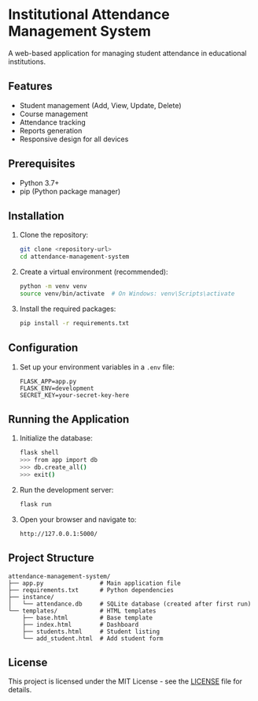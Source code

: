 # Institutional Attendance Management System

A web-based application for managing student attendance in educational institutions.

## Features

- Student management (Add, View, Update, Delete)
- Course management
- Attendance tracking
- Reports generation
- Responsive design for all devices

## Prerequisites

- Python 3.7+
- pip (Python package manager)

## Installation

1. Clone the repository:
   ```bash
   git clone <repository-url>
   cd attendance-management-system
   ```

2. Create a virtual environment (recommended):
   ```bash
   python -m venv venv
   source venv/bin/activate  # On Windows: venv\Scripts\activate
   ```

3. Install the required packages:
   ```bash
   pip install -r requirements.txt
   ```

## Configuration

1. Set up your environment variables in a `.env` file:
   ```
   FLASK_APP=app.py
   FLASK_ENV=development
   SECRET_KEY=your-secret-key-here
   ```

## Running the Application

1. Initialize the database:
   ```bash
   flask shell
   >>> from app import db
   >>> db.create_all()
   >>> exit()
   ```

2. Run the development server:
   ```bash
   flask run
   ```

3. Open your browser and navigate to:
   ```
   http://127.0.0.1:5000/
   ```

## Project Structure

```
attendance-management-system/
├── app.py                # Main application file
├── requirements.txt      # Python dependencies
├── instance/
│   └── attendance.db     # SQLite database (created after first run)
└── templates/            # HTML templates
    ├── base.html         # Base template
    ├── index.html        # Dashboard
    ├── students.html     # Student listing
    └── add_student.html  # Add student form
```

## License

This project is licensed under the MIT License - see the [LICENSE](LICENSE) file for details.

